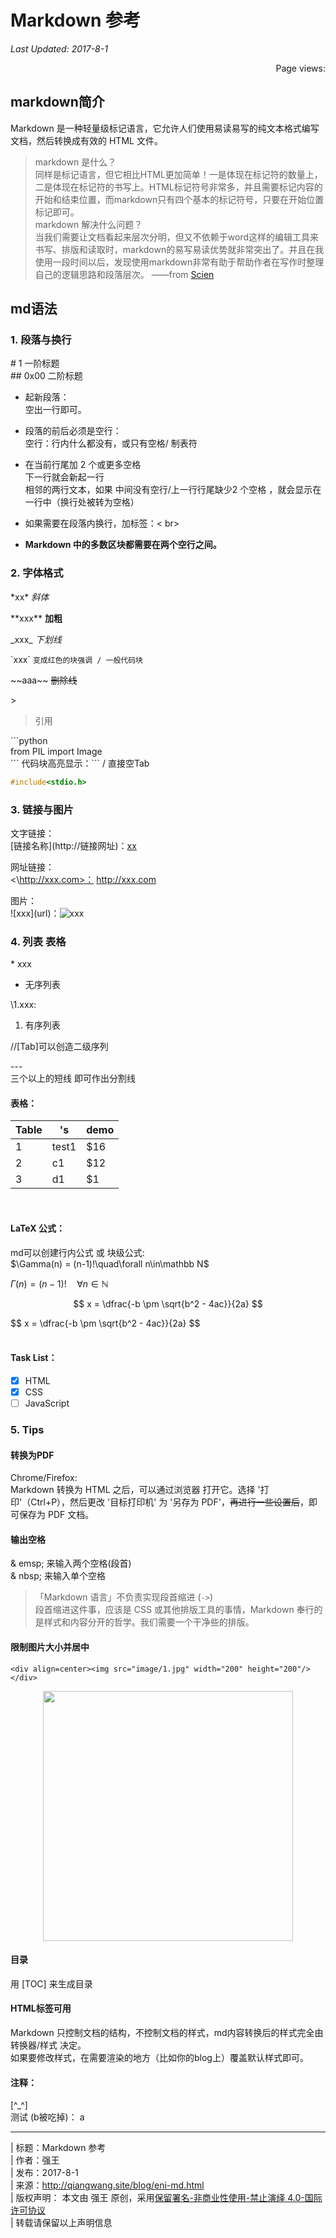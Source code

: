 # Markdown 参考

<i>Last Updated: 2017-8-1</i>  
<script async src="//dn-lbstatics.qbox.me/busuanzi/2.3/busuanzi.pure.mini.js"></script>
<span id="busuanzi_container_page_pv" style="float:right;">
  Page views: <span id="busuanzi_value_page_pv"></span>
</span><br>


## markdown简介
Markdown 是一种轻量级标记语言，它允许人们使用易读易写的纯文本格式编写文档，然后转换成有效的 HTML 文件。
>markdown 是什么？  
>同样是标记语言，但它相比HTML更加简单！一是体现在标记符的数量上，二是体现在标记符的书写上。HTML标记符号非常多，并且需要标记内容的开始和结束位置，而markdown只有四个基本的标记符号，只要在开始位置标记即可。  
>markdown 解决什么问题？  
>当我们需要让文档看起来层次分明，但又不依赖于word这样的编辑工具来书写、排版和读取时，markdown的易写易读优势就非常突出了。并且在我使用一段时间以后，发现使用markdown非常有助于帮助作者在写作时整理自己的逻辑思路和段落层次。
——from [Scien](http://www.jianshu.com/p/de9c98bba332)


## md语法


### 1. 段落与换行

\# 1         一阶标题  
\#\# 0x00     二阶标题

- 起新段落：  
空出一行即可。

- 段落的前后必须是空行：  
空行：行内什么都没有，或只有空格/ 制表符  

- 在当前行尾加 2 个或更多空格    
下一行就会新起一行  
相邻的两行文本，如果 中间没有空行/上一行行尾缺少2 个空格 ，就会显示在一行中（换行处被转为空格）

- 如果需要在段落内换行，加标签：< br>

- **Markdown 中的多数区块都需要在两个空行之间。**


### 2. 字体格式

\*xx\*		 *斜体*

\*\*xxx\*\*  **加粗**

\_xxx\_           _下划线_

\`xxx\`           `变成红色的块强调 / 一般代码块`

\~~aaa\~~	~~删除线~~

\>		          
>   引用


\```python  
from PIL import Image  
\```
代码块高亮显示：``` / 直接空Tab

```C
#include<stdio.h>
```


### 3. 链接与图片
文字链接：  
[链接名称]\(http://链接网址)：[xx](http://xxx.com)  

网址链接：  
<\http://xxx.com>： <http://xxx.com>

图片：  
\![xxx]\(url)：![xxx](xxx.jpg/png/gif) 


### 4. 列表 表格
\* xxx 
* 无序列表

\1.xxx:     
1. 有序列表 	

//[Tab]可以创造二级序列

\---  
三个以上的短线 即可作出分割线



#### 表格：
|Table|'s|demo|
| --- |---| --- |
| 1| test1| $16 |
| 2| c1       | $12 |
| 3| d1       |   $1 |

<br>


#### LaTeX 公式：  
md可以创建行内公式 或 块级公式:  
\$\Gamma(n) = (n-1)!\quad\forall n\in\mathbb N$  

$\Gamma(n) = (n-1)!\quad\forall n\in\mathbb N$

$$ x = \dfrac{-b \pm \sqrt{b^2 - 4ac}}{2a} $$

\$$ x = \dfrac{-b \pm \sqrt{b^2 - 4ac}}{2a} $$  
<br>


#### Task List：

- [x] HTML
- [x] CSS
- [ ] JavaScript

### 5. Tips

#### 转换为PDF

Chrome/Firefox:  
Markdown 转换为 HTML  之后，可以通过浏览器 打开它。选择 '打印'（Ctrl+P），然后更改 '目标打印机' 为 '另存为 PDF'，~~再进行一些设置后~~，即可保存为 PDF 文档。

####  输出空格
& emsp; 来输入两个空格(段首)  
& nbsp; 来输入单个空格
>「Markdown 语言」不负责实现段首缩进 (`->`)  
段首缩进这件事，应该是 CSS 或其他排版工具的事情，Markdown 奉行的是样式和内容分开的哲学。我们需要一个干净些的排版。

#### 限制图片大小并居中
```<div align=center><img src="image/1.jpg" width="200" height="200"/></div>```
<div align=center><img src="image/1.jpg" width="400" /></div>

#### 目录
用 [TOC] 来生成目录

#### HTML标签可用  
Markdown 只控制文档的结构，不控制文档的样式，md内容转换后的样式完全由 转换器/样式 决定。  
如果要修改样式，在需要渲染的地方（比如你的blog上）覆盖默认样式即可。

#### 注释：
\[^\_^\]  
测试 (b被吃掉)：
a
[^_^]:b 
c



---


| 标题：Markdown 参考  
| 作者：强王  
| 发布：2017-8-1  
| 来源：http://qiangwang.site/blog/eni-md.html  
| 版权声明： 本文由 强王 原创，采用[保留署名-非商业性使用-禁止演绎 4.0-国际许可协议](https://creativecommons.org/licenses/by-nc-nd/4.0/deed.zh)  
| 转载请保留以上声明信息
